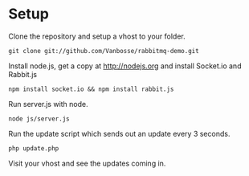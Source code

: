 # Setup

Clone the repository and setup a vhost to your folder.

	git clone git://github.com/Vanbosse/rabbitmq-demo.git

Install node.js, get a copy at http://nodejs.org and install Socket.io and Rabbit.js

	npm install socket.io && npm install rabbit.js

Run server.js with node.

	node js/server.js

Run the update script which sends out an update every 3 seconds.

	php update.php

Visit your vhost and see the updates coming in.
